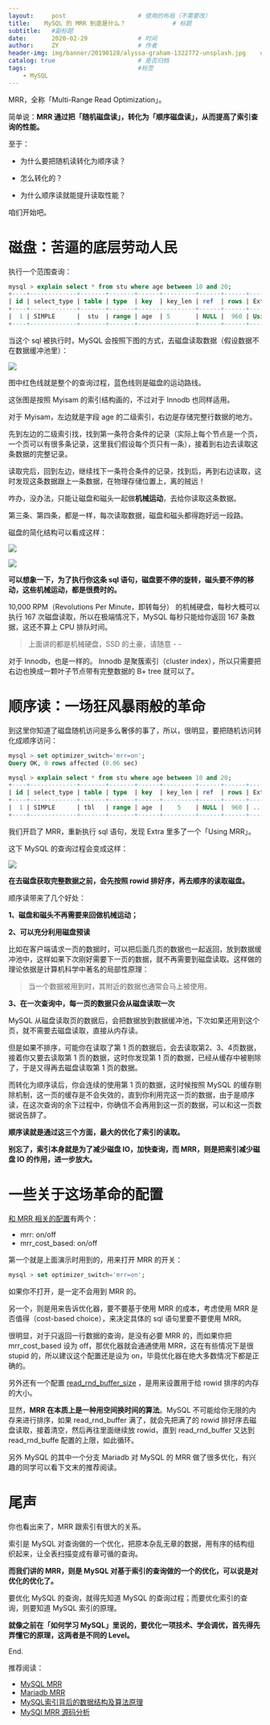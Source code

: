 ```yaml
---
layout:     post                    # 使用的布局（不需要改）
title:    MySQL 的 MRR 到底是什么？             # 标题 
subtitle:   #副标题
date:       2020-02-29              # 时间
author:     ZY                      # 作者
header-img: img/banner/20190128/alyssa-graham-1322772-unsplash.jpg    #这篇文章标题背景图片
catalog: true                       # 是否归档
tags:                               #标签
    - MySQL
---
```


MRR，全称「Multi-Range Read Optimization」。

简单说：**MRR 通过把「随机磁盘读」，转化为「顺序磁盘读」，从而提高了索引查询的性能。**

至于：

- 为什么要把随机读转化为顺序读？

- 怎么转化的？

- 为什么顺序读就能提升读取性能？

咱们开始吧。

# 磁盘：苦逼的底层劳动人民

执行一个范围查询：

```sql
mysql > explain select * from stu where age between 10 and 20;
+----+-------------+-------+-------+------+---------+------+------+-----------------------+
| id | select_type | table | type  | key  | key_len | ref  | rows | Extra                 |
+----+-------------+-------+-------+----------------+------+------+-----------------------+
|  1 | SIMPLE      |  stu  | range | age  | 5       | NULL |  960 | Using index condition |
+----+-------------+-------+-------+----------------+------+------+-----------------------+
```

当这个 sql 被执行时，MySQL 会按照下图的方式，去磁盘读取数据（假设数据不在数据缓冲池里）：

![](/img/post/2020-02-29-mysql-mrr/no-mrr-access-pattern.png)  

图中红色线就是整个的查询过程，蓝色线则是磁盘的运动路线。

这张图是按照 Myisam 的索引结构画的，不过对于 Innodb 也同样适用。

对于 Myisam，左边就是字段 age 的二级索引，右边是存储完整行数据的地方。

先到左边的二级索引找，找到第一条符合条件的记录（实际上每个节点是一个页，一个页可以有很多条记录，这里我们假设每个页只有一条），接着到右边去读取这条数据的完整记录。

读取完后，回到左边，继续找下一条符合条件的记录，找到后，再到右边读取，这时发现这条数据跟上一条数据，在物理存储位置上，离的贼远！

咋办，没办法，只能让磁盘和磁头一起做**机械运动**，去给你读取这条数据。

第三条、第四条，都是一样，每次读取数据，磁盘和磁头都得跑好远一段路。

磁盘的简化结构可以看成这样：

![](/img/post/2020-02-29-mysql-mrr/cipan-1.png)  

![](/img/post/2020-02-29-mysql-mrr/cipan-2.png)  

**可以想象一下，为了执行你这条 sql 语句，磁盘要不停的旋转，磁头要不停的移动，这些机械运动，都是很费时的。**

10,000 RPM（Revolutions Per Minute，即转每分） 的机械硬盘，每秒大概可以执行 167 次磁盘读取，所以在极端情况下，MySQL 每秒只能给你返回 167 条数据，这还不算上 CPU 排队时间。

> 上面讲的都是机械硬盘，SSD 的土豪，请随意 - -

对于 Innodb，也是一样的。 Innodb 是聚簇索引（cluster index），所以只需要把右边也换成一颗叶子节点带有完整数据的 B+ tree 就可以了。

# 顺序读：一场狂风暴雨般的革命

到这里你知道了磁盘随机访问是多么奢侈的事了，所以，很明显，要把随机访问转化成顺序访问：

```sql
mysql > set optimizer_switch='mrr=on';
Query OK, 0 rows affected (0.06 sec)

mysql > explain select * from stu where age between 10 and 20;
+----+-------------+-------+-------+------+---------+------+------+----------------+
| id | select_type | table | type  | key  | key_len | ref  | rows | Extra          |
+----+-------------+-------+-------+------+---------+------+------+----------------+
|  1 | SIMPLE      | tbl   | range | age  |    5    | NULL |  960 | ...; Using MRR |
+----+-------------+-------+-------+------+---------+------+------+----------------+
```

我们开启了 MRR，重新执行 sql 语句，发现 Extra 里多了一个「Using MRR」。

这下 MySQL 的查询过程会变成这样：

![](/img/post/2020-02-29-mysql-mrr/mrr-access-pattern.png)  

**在去磁盘获取完整数据之前，会先按照 rowid 排好序，再去顺序的读取磁盘。**

顺序读带来了几个好处：

**1、磁盘和磁头不再需要来回做机械运动；**

**2、可以充分利用磁盘预读**

比如在客户端请求一页的数据时，可以把后面几页的数据也一起返回，放到数据缓冲池中，这样如果下次刚好需要下一页的数据，就不再需要到磁盘读取。这样做的理论依据是计算机科学中著名的局部性原理：

>  当一个数据被用到时，其附近的数据也通常会马上被使用。

**3、在一次查询中，每一页的数据只会从磁盘读取一次**

MySQL 从磁盘读取页的数据后，会把数据放到数据缓冲池，下次如果还用到这个页，就不需要去磁盘读取，直接从内存读。

但是如果不排序，可能你在读取了第 1 页的数据后，会去读取第2、3、4页数据，接着你又要去读取第 1 页的数据，这时你发现第 1 页的数据，已经从缓存中被剔除了，于是又得再去磁盘读取第 1 页的数据。

而转化为顺序读后，你会连续的使用第 1 页的数据，这时候按照 MySQL 的缓存剔除机制，这一页的缓存是不会失效的，直到你利用完这一页的数据，由于是顺序读，在这次查询的余下过程中，你确信不会再用到这一页的数据，可以和这一页数据说告辞了。

**顺序读就是通过这三个方面，最大的优化了索引的读取。**

**别忘了，索引本身就是为了减少磁盘 IO，加快查询，而 MRR，则是把索引减少磁盘 IO 的作用，进一步放大。**

# 一些关于这场革命的配置

[和 MRR 相关的配置](https://dev.mysql.com/doc/refman/5.6/en/switchable-optimizations.html)有两个：

- mrr: on/off
- mrr_cost_based: on/off

第一个就是上面演示时用到的，用来打开 MRR 的开关：

```sql
mysql > set optimizer_switch='mrr=on';
```

如果你不打开，是一定不会用到 MRR 的。

另一个，则是用来告诉优化器，要不要基于使用 MRR 的成本，考虑使用 MRR 是否值得（cost-based choice），来决定具体的 sql 语句里要不要使用 MRR。

很明显，对于只返回一行数据的查询，是没有必要 MRR 的，而如果你把 mrr_cost_based 设为 off，那优化器就会通通使用 MRR，这在有些情况下是很 stupid 的，所以建议这个配置还是设为 on，毕竟优化器在绝大多数情况下都是正确的。

另外还有一个配置 [read_rnd_buffer_size](https://dev.mysql.com/doc/refman/5.6/en/server-system-variables.html#sysvar_read_rnd_buffer_size) ，是用来设置用于给 rowid 排序的内存的大小。

显然，**MRR 在本质上是一种用空间换时间的算法**。MySQL 不可能给你无限的内存来进行排序，如果 read_rnd_buffer 满了，就会先把满了的 rowid 排好序去磁盘读取，接着清空，然后再往里面继续放 rowid，直到 read_rnd_buffer 又达到 read_rnd_buffe 配置的上限，如此循环。

另外 MySQL 的其中一个分支 Mariadb 对 MySQL 的 MRR 做了很多优化，有兴趣的同学可以看下文末的推荐阅读。

# 尾声

你也看出来了，MRR 跟索引有很大的关系。

索引是 MySQL 对查询做的一个优化，把原本杂乱无章的数据，用有序的结构组织起来，让全表扫描变成有章可循的查询。

**而我们讲的 MRR，则是 MySQL 对基于索引的查询做的一个的优化，可以说是对优化的优化了。**

要优化 MySQL 的查询，就得先知道 MySQL 的查询过程；而要优化索引的查询，则要知道 MySQL 索引的原理。

**就像之前在「如何学习 MySQL」里说的，要优化一项技术、学会调优，首先得先弄懂它的原理，这两者是不同的 Level。**

End.



推荐阅读：

- [MySQL MRR](https://dev.mysql.com/doc/refman/5.6/en/mrr-optimization.html)
- [Mariadb MRR](https://mariadb.com/kb/en/multi-range-read-optimization/)
- [MySQL索引背后的数据结构及算法原理](http://blog.codinglabs.org/articles/theory-of-mysql-index.html)
- [MySQl MRR 源码分析](http://mysql.taobao.org/monthly/2016/01/04/)






















